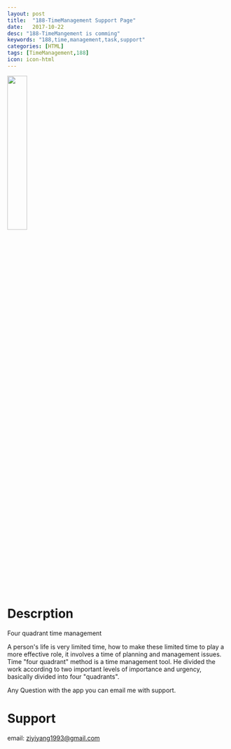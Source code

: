 ```yaml
---
layout: post
title:  "188-TimeManagement Support Page"
date:   2017-10-22
desc: "188-TimeMangement is comming"
keywords: "188,time,management,task,support"
categories: [HTML]
tags: [TimeManagement,188]
icon: icon-html
---
```


<!-- # Icon
<img src="{{ site.img_path }}/sketchhelp/mylogo.png" width="8%"> -->


<!-- # Screenshots -->

<img src="{{ site.img_path }}/timemanagement/iPhone-02.png" width="30%">
<!-- <img src="{{ site.img_path }}/sketchhelp/s-2.jpg" width="24%"> -->


# Descrption

Four quadrant time management

A person's life is very limited time, how to make these limited time to play a more effective role, it involves a time of planning and management issues. Time 
"four quadrant" method is a time management tool. He divided the work according to two important levels of importance and urgency, basically divided into four "quadrants".

Any Question with the app you can email me with support.

# Support

email: ziyiyang1993@gmail.com